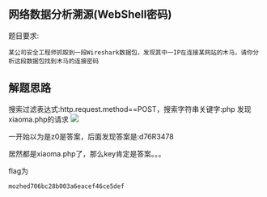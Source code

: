 ## 网络数据分析溯源(WebShell密码) ##
题目要求:
```
某公司安全工程师抓取到一段Wireshark数据包，发现其中一IP在连接某网站的木马，请你分析这段数据包找到木马的连接密码
```


## 解题思路 ##
搜索过滤表达式:http.request.method==POST，搜索字符串关键字:php
发现xiaoma.php的请求
![](https://s2.ax1x.com/2019/04/25/EZ06sK.png)

一开始以为是z0是答案，后面发现答案是:d76R3478

居然都是xiaoma.php了，那么key肯定是答案。。。

flag为
```
mozhed706bc28b003a6eacef46ce5def
```
